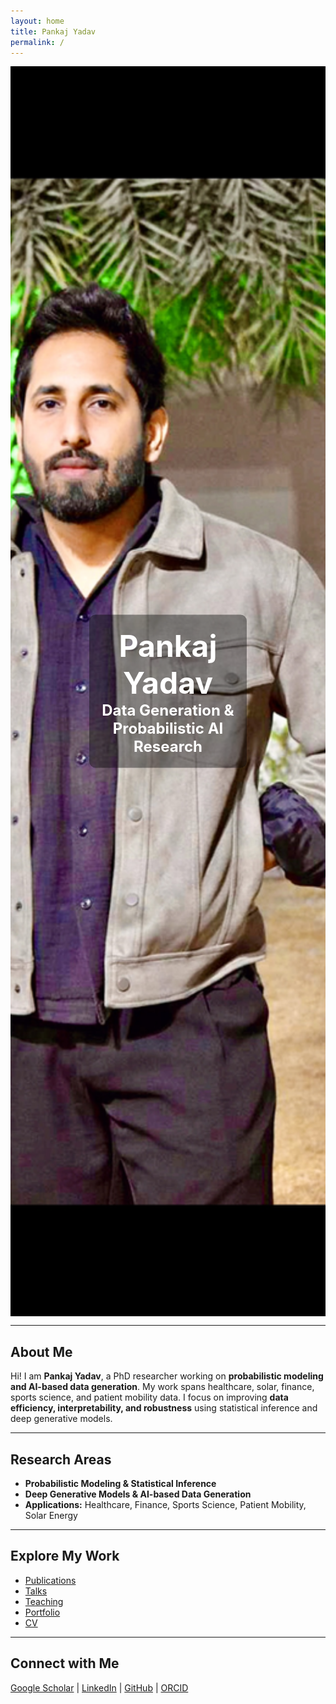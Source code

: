 ```yaml
---
layout: home
title: Pankaj Yadav
permalink: /
---
```


<!-- Hero Section -->
<div style="position: relative; width: 100%; height: 50vh; overflow: hidden;">
  <img src="images/healthcare.png" alt="Pankaj Yadav"
       style="width: 100%; height: 100%; object-fit: cover; object-position: center;">
  <div style="position: absolute; top: 50%; left: 50%; transform: translate(-50%, -50%);
              color: white; text-align: center; background-color: rgba(0,0,0,0.4); 
              padding: 20px; border-radius: 10px; max-width: 80%;">
    <h1 style="margin: 0; font-size: 3rem;">Pankaj Yadav</h1>
    <h3 style="margin: 0; font-size: 1.5rem;">Data Generation & Probabilistic AI Research</h3>
  </div>
</div>


---

## About Me
Hi! I am **Pankaj Yadav**, a PhD researcher working on **probabilistic modeling and AI-based data generation**. My work spans healthcare, solar, finance, sports science, and patient mobility data. I focus on improving **data efficiency, interpretability, and robustness** using statistical inference and deep generative models.

---

## Research Areas
- **Probabilistic Modeling & Statistical Inference**
- **Deep Generative Models & AI-based Data Generation**
- **Applications:** Healthcare, Finance, Sports Science, Patient Mobility, Solar Energy



---

## Explore My Work
- [Publications](/publications)  
- [Talks](/talks)  
- [Teaching](/teaching)  
- [Portfolio](/portfolio)  
- [CV](/cv)

---

## Connect with Me
[Google Scholar](https://scholar.google.co.in/citations?hl=en&user=ejZNgHgAAAAJ) | 
[LinkedIn](https://www.linkedin.com/in/pankaj-yadav-867a40200/) | 
[GitHub](https://github.com/pankajyadav) | 
[ORCID](https://orcid.org/0009-0009-1437-5659?lang=en)
